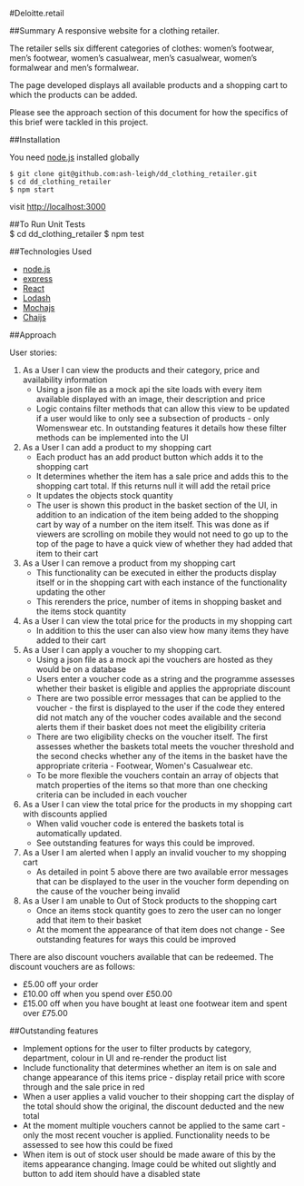 #Deloitte.retail

##Summary
A responsive website for a clothing retailer.

The retailer sells six different categories of clothes: women’s footwear, men’s footwear, women’s casualwear, men’s casualwear, women’s formalwear and men’s formalwear.

The page developed displays all available products and a shopping cart to which the products can be added.

Please see the approach section of this document for how the specifics of this brief were tackled in this project.

##Installation

You need [node.js](https://nodejs.org/en/) installed globally

	$ git clone git@github.com:ash-leigh/dd_clothing_retailer.git
	$ cd dd_clothing_retailer
	$ npm start

visit <http://localhost:3000>

##To Run Unit Tests  
	$ cd dd_clothing_retailer
	$ npm test

##Technologies Used
* [node.js](https://nodejs.org/en/)
* [express](http://expressjs.com/)
* [React](https://facebook.github.io/react/)
* [Lodash](https://lodash.com/docs/4.15.0)
* [Mochajs](https://mochajs.org/)
* [Chaijs](http://chaijs.com/)

##Approach

User stories:

1. As a User I can view the products and their category, price and availability information
	* Using a json file as a mock api the site loads with every item available displayed with an image, their description and price
	* Logic contains filter methods that can allow this view to be updated if a user would like to only see a subsection of products - only Womenswear etc. In outstanding features it details how these filter methods can be implemented into the UI
2. As a User I can add a product to my shopping cart
	* Each product has an add product button which adds it to the shopping cart
	* It determines whether the item has a sale price and adds this to the shopping cart total. If this returns null it will add the retail price
	* It updates the objects stock quantity
	* The user is shown this product in the basket section of the UI, in addition to an indication of the item being added to the shopping cart by way of a number on the item itself. This was done as if viewers are scrolling on mobile they would not need to go up to the top of the page to have a quick view of whether they had added that item to their cart
3. As a User I can remove a product from my shopping cart
	* This functionality can be executed in either the products display itself or in the shopping cart with each instance of the functionality updating the other
	* This rerenders the price, number of items in shopping basket and the items stock quantity
4. As a User I can view the total price for the products in my shopping cart
	* In addition to this the user can also view how many items they have added to their cart
5. As a User I can apply a voucher to my shopping cart.
	* Using a json file as a mock api the vouchers are hosted as they would be on a database
	* Users enter a voucher code as a string and the programme assesses whether their basket is eligible and applies the appropriate discount
	* There are two possible error messages that can be applied to the voucher - the first is displayed to the user if the code they entered did not match any of the voucher codes available and the second alerts them if their basket does not meet the eligibility criteria
	* There are two eligibility checks on the voucher itself. The first assesses whether the baskets total meets the voucher threshold and the second checks whether any of the items in the basket have the appropriate criteria - Footwear, Women's Casualwear etc.
	* To be more flexible the vouchers contain an array of objects that match properties of the items so that more than one checking criteria can be included in each voucher
6. As a User I can view the total price for the products in my shopping cart with discounts applied
	* When valid voucher code is entered the baskets total is automatically updated.
	* See outstanding features for ways this could be improved.
7. As a User I am alerted when I apply an invalid voucher to my shopping cart
	* As detailed in point 5 above there are two available error messages that can be displayed to the user in the voucher form depending on the cause of the voucher being invalid
8. As a User I am unable to Out of Stock products to the shopping cart
	* Once an items stock quantity goes to zero the user can no longer add that item to their basket
	* At the moment the appearance of that item does not change - See outstanding features for ways this could be improved

There are also discount vouchers available that can be redeemed. The discount vouchers are as follows:

* £5.00 off your order
* £10.00 off when you spend over £50.00
* £15.00 off when you have bought at least one footwear item and spent over £75.00



##Outstanding features

* Implement options for the user to filter products by category, department, colour in UI and re-render the product list
* Include functionality that determines whether an item is on sale and change appearance of this items price - display retail price with score through and the sale price in red
* When a user applies a valid voucher to their shopping cart the display of the total should show the original, the discount deducted and the new total
* At the moment multiple vouchers cannot be applied to the same cart - only the most recent voucher is applied. Functionality needs to be assessed to see how this could be fixed
* When item is out of stock user should be made aware of this by the items appearance changing. Image could be whited out slightly and button to add item should have a disabled state













